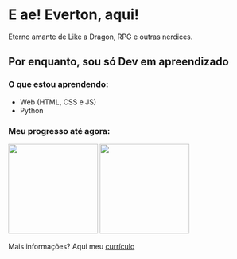 # E ae! Everton, aqui!
Eterno amante de Like a Dragon, RPG e outras nerdices.

## Por enquanto, sou só Dev em apreendizado

### O que estou aprendendo:

- Web (HTML, CSS e JS)
- Python

### Meu progresso até agora:

<img height="180em" src="https://github-readme-stats.vercel.app/api?username=MajimbaV&show_icons=true&theme=dracula&include_all_commits=true&count_private=true/&gt">
<img height="180em" src="https://github-readme-stats-eight-theta.vercel.app/api/top-langs/?username=MajimbaV&layout=compact&langs_count=8&theme=dracula">

Mais informações? Aqui meu [currículo](https://majimbav.github.io/InfoWeb-Curriculo/%22%3E)

